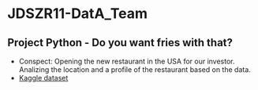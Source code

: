 # JDSZR11-DatA_Team
## Project Python - Do you want fries with that?

- Conspect: Opening the new restaurant in the USA for our investor. Analizing the location and a profile of the restaurant based on the data.
- <a href="https://www.kaggle.com/datasets/ahmedshahriarsakib/uber-eats-usa-restaurants-menus">Kaggle dataset</a>
